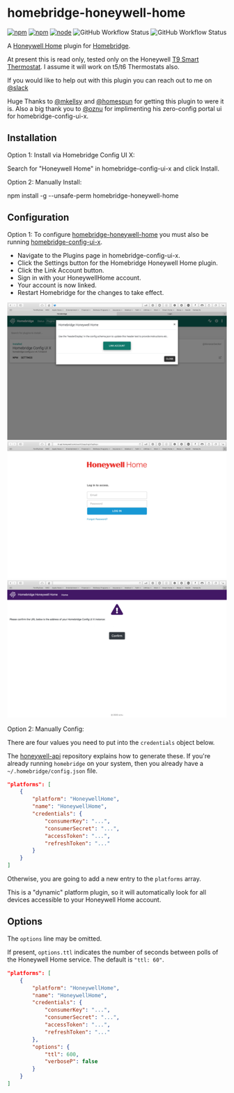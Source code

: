 # homebridge-honeywell-home

[![npm](https://img.shields.io/npm/v/homebridge-honeywell-home)](https://www.npmjs.com/package/homebridge-honeywell-home)  [![npm](https://img.shields.io/npm/dt/homebridge-honeywell-home)](https://www.npmjs.com/package/homebridge-honeywell-home)   [![node](https://img.shields.io/node/v/homebridge-honeywell-home)](https://nodejs.org)    ![GitHub Workflow Status](https://img.shields.io/github/workflow/status/donavanbecker/homebridge-honeywell-home/Node)   ![GitHub Workflow Status](https://img.shields.io/github/workflow/status/donavanbecker/homebridge-honeywell-home/Publish)


A [Honeywell Home](https://honeywellhome.com) plugin for [Homebridge](https://homebridge.io/).

At present this is read only,
tested only on the Honeywell [T9 Smart Thermostat](https://t9.honeywellhome.com/).
I assume it will work on t5/t6 Thermostats also.

If you would like to help out with this plugin you can reach out to me on [@slack](http://homebridgeteam.slack.com/)

Huge Thanks to [@mkellsy](https://github.com/mkellsy) and [@homespun](https://github.com/homespun) for getting this plugin to were it is. Also a big thank you to [@oznu](https://github.com/oznu) for implimenting his zero-config portal ui for homebridge-config-ui-x.

## Installation
Option 1: Install via Homebridge Config UI X:

Search for "Honeywell Home" in homebridge-config-ui-x and click Install.

Option 2: Manually Install:

npm install -g --unsafe-perm homebridge-honeywell-home

## Configuration
Option 1:
To configure [homebridge-honeywell-home](https://www.npmjs.com/package/homebridge-honeywell-home) you must also be running [homebridge-config-ui-x](https://github.com/oznu/homebridge-config-ui-x).

* Navigate to the Plugins page in homebridge-config-ui-x.
* Click the Settings button for the Homebridge Honeywell Home plugin.
* Click the Link Account button.
* Sign in with your HoneywellHome account.
* Your account is now linked.
* Restart Homebridge for the changes to take effect.
  
<img src='honeywell/01.png' />
<img src='honeywell/02.png' />
<img src='honeywell/03.png' />

Option 2: Manually Config:

There are four values you need to put into the `credentials` object below.

The [honeywell-api](https://github.com/d0n4v4nb3ck3r/honeywell-api) repository explains how to generate these.
If you're already running `homebridge` on your system,
then you already have a `~/.homebridge/config.json` file.

```json
"platforms": [
    {
        "platform": "HoneywellHome",
        "name": "HoneywellHome",
        "credentials": {
            "consumerKey": "...",
            "consumerSecret": "...",
            "accessToken": "...",
            "refreshToken": "..."
        }
    }
]
```

Otherwise,
you are going to add a new entry to the `platforms` array.

This is a "dynamic" platform plugin,
so it will automatically look for all devices accessible to your Honeywell Home account.

## Options

The `options` line may be omitted.

If present, `options.ttl` indicates the number of seconds between polls of the Honeywell Home service.
The default is `"ttl: 60"`.

```json
"platforms": [
    {
        "platform": "HoneywellHome",
        "name": "HoneywellHome",
        "credentials": {
            "consumerKey": "...",
            "consumerSecret": "...",
            "accessToken": "...",
            "refreshToken": "..."
        },
        "options": {
            "ttl": 600,
            "verboseP": false
        }
    }
]
```
